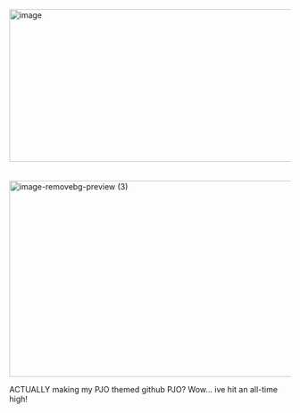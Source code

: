 <img width="2048" height="273" alt="image" src="https://github.com/user-attachments/assets/e2596cbb-fe71-4e2a-82b7-dc60f17025db" />

　　　　　　　　　　<img width="710" height="351" alt="image-removebg-preview (3)" src="https://github.com/user-attachments/assets/1c02b229-bb42-4838-bbca-2f240ec69ef4" />

ACTUALLY making my PJO themed github PJO? Wow... ive hit an all-time high!
